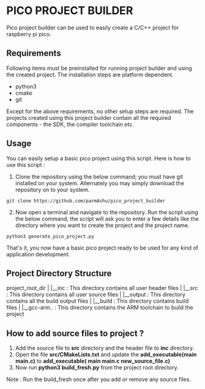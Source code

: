 # PICO PROJECT BUILDER

Pico project builder can be used to easily create a C/C++ project for raspberry pi pico.

## Requirements

Following items must be preinstalled for running project builder and using the created project. The installation steps are platform dependent.

* python3
* cmake
* git

Except for the above requirements, no other setup steps are required. The projects created using this project builder contain all the required components - the SDK, the compiler toolchain etc.

## Usage 

You can easily setup a basic pico project using this script. Here is how to use this script :

1. Clone the repository using the below command; you must have git installed on your system. Alternately you may simply download the repository on to your system.

```
git clone https://github.com/parmAshu/pico_project_builder
```

2. Now open a terminal and navigate to the repository. Run the script using the below command; the script will ask you to enter a few details like the directory where you want to create the project and the project name.

```
python3 generate_pico_project.py
```

That's it, you now have a basic pico project ready to be used for any kind of application development.

## Project Directory Structure

project_root_dir
|
|__inc : This directory contains all user header files
|
|__src : This directory contains all user source files
|
|__output : This directory contains all the build output files
|
|__build : This directory contains build files
|
|__gcc-arm.. : This directory contains the ARM toolchain to build the project

## How to add source files to project ?

1. Add the source file to **src** directory and the header file to **inc** directory.
2. Open the file **src/CMakeLists.txt** and update the **add_executable(main main.c)** to **add_executable( main main.c new_source_file.c)**
3. Now run **python3 build_fresh.py** from the project root directory.

Note : Run the build_fresh once after you add or remove any source files.